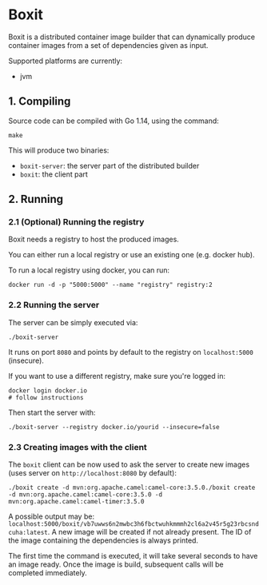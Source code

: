 # Boxit

Boxit is a distributed container image builder that can dynamically produce
container images from a set of dependencies given as input.

Supported platforms are currently:
- jvm

## 1. Compiling

Source code can be compiled with Go 1.14, using the command:

```shell
make
```

This will produce two binaries:
- `boxit-server`: the server part of the distributed builder
- `boxit`: the client part

## 2. Running

### 2.1 (Optional) Running the registry

Boxit needs a registry to host the produced images.

You can either run a local registry or use an existing one (e.g. docker hub).

To run a local registry using docker, you can run:

```shell
docker run -d -p "5000:5000" --name "registry" registry:2
```

### 2.2 Running the server

The server can be simply executed via:

```shell
./boxit-server
```

It runs on port `8080` and points by default to the registry on `localhost:5000` (insecure).

If you want to use a different registry, make sure you're logged in:

```shell
docker login docker.io
# follow instructions
```

Then start the server with:

```shell
./boxit-server --registry docker.io/yourid --insecure=false
```

### 2.3 Creating images with the client

The `boxit` client can be now used to ask the server to create new images (uses server on `http://localhost:8080` by default):

```shell
./boxit create -d mvn:org.apache.camel:camel-core:3.5.0./boxit create -d mvn:org.apache.camel:camel-core:3.5.0 -d mvn:org.apache.camel:camel-timer:3.5.0
```

A possible output may be: `localhost:5000/boxit/vb7uwws6n2mwbc3h6fbctwuhkmmmh2cl6a2v45r5g23rbcsndcuha:latest`.
A new image will be created if not already present. The ID of the image containing the dependencies is always printed.

The first time the command is executed, it will take several seconds to have
an image ready. Once the image is build, subsequent calls will be completed immediately.
 
